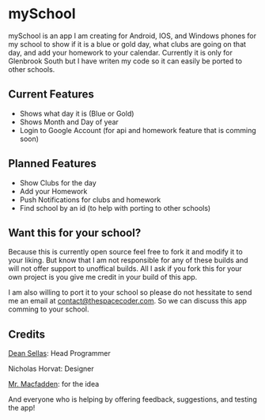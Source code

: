 # mySchool

mySchool is an app I am creating for Android, IOS, and Windows phones for my school to show if it is a blue or gold day, what clubs are going on that day, and add your homework to your calendar. Currently it is only for Glenbrook South but I have writen my code so it can easily be ported to other schools.

## Current Features

* Shows what day it is (Blue or Gold)
* Shows Month and Day of year
* Login to Google Account (for api and homework feature that is comming soon)

## Planned Features

* Show Clubs for the day
* Add your Homework
* Push Notifications for clubs and homework
* Find school by an id (to help with porting to other schools)

## Want this for your school?

Because this is currently open source feel free to fork it and modify it to your liking. But know that I am not responsible for any of these builds and will not offer support to unoffical builds. All I ask if you fork this for your own project is you give me credit in your build of this app.

I am also willing to port it to your school so please do not hessitate to send me an email at contact@thespacecoder.com. So we can discuss this app comming to your school.

## Credits
<a href="http://thespacecoder.com/" target="_blank">Dean Sellas</a>: Head Programmer

Nicholas Horvat: Designer

<a href="http://www.mmacfadden.com/" target="_blank">Mr. Macfadden</a>: for the idea

And everyone who is helping by offering feedback, suggestions, and testing the app!
